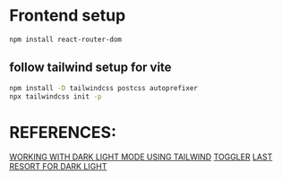# Frontend setup

```bash
npm install react-router-dom
```

## follow tailwind setup for vite

```bash
npm install -D tailwindcss postcss autoprefixer
npx tailwindcss init -p
```

# REFERENCES:

[WORKING WITH DARK LIGHT MODE USING TAILWIND](https://youtu.be/WTchW0LdWL0)
[TOGGLER](https://www.youtube.com/watch?v=QTY2fLpQn44&t=230s)
[LAST RESORT FOR DARK LIGHT](https://www.youtube.com/watch?v=Uz35Qiia84g)
